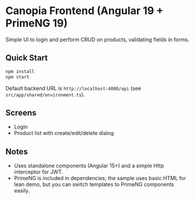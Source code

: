 # Canopia Frontend (Angular 19 + PrimeNG 19)

Simple UI to login and perform CRUD on products, validating fields in forms.

## Quick Start

```bash
npm install
npm start
```

Default backend URL is `http://localhost:4000/api` (see `src/app/shared/environment.ts`).

## Screens

- Login
- Product list with create/edit/delete dialog

## Notes

- Uses standalone components (Angular 15+) and a simple Http interceptor for JWT.
- PrimeNG is included in dependencies; the sample uses basic HTML for lean demo,
  but you can switch templates to PrimeNG components easily.
